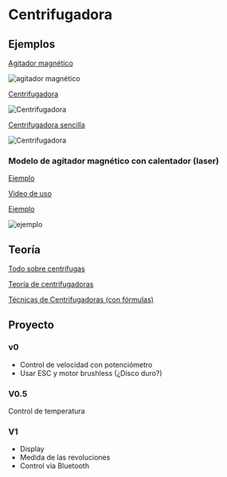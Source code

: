 # Centrifugadora

## Ejemplos

[Agitador magnético](https://www.thingiverse.com/thing:1175415)

![agitador magnético](https://thingiverse-production-new.s3.amazonaws.com/renders/14/94/f3/f9/29/CAM04321_preview_featured.jpg)


[Centrifugadora](https://www.thingiverse.com/thing:1175393/)

![Centrifugadora](https://thingiverse-production-new.s3.amazonaws.com/renders/e9/9f/a2/06/55/pubCAM04361_preview_featured.jpg)

[Centrifugadora sencilla](http://makezine.com/projects/3d-printed-centrifuge/)

![Centrifugadora](https://i2.wp.com/makezine.com/wp-content/uploads/2017/03/10-LidOpen.jpg?resize=620%2C930)

### Modelo de agitador magnético con calentador (laser)

[Ejemplo](https://twitter.com/Ibercivis/status/877824386216022016)

[Video de uso](https://www.instagram.com/p/BVnjKc0BiqU/)

[Ejemplo](https://twitter.com/agdagira/status/877655459573911552)

![ejemplo](https://pbs.twimg.com/media/DC4O-8QXsAAc2kT.jpg)

## Teoría

[Todo sobre centrífugas](http://www.metrixlab.mx/no-cat/todo-sobre-centrifugas/)

[Teoría de centrifugadoras](http://biomodel.uah.es/tecnicas/centrif/inicio.htm)

[Técnicas de Centrifugadoras (con fórmulas)](http://biomodel.uah.es/tecnicas/centrif/inicio.htm)

## Proyecto

### v0
* Control de velocidad con potenciómetro
* Usar ESC y motor brushless (¿Disco duro?)

### V0.5

Control de temperatura

### V1
* Display
* Medida de las revoluciones
* Control via Bluetooth
